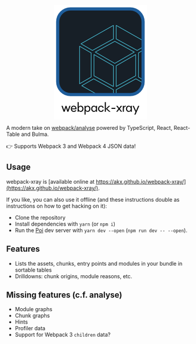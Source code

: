 <div style="text-align: center">
<img src="https://raw.githubusercontent.com/akx/webpack-xray/master/icon.png" align="center">
</div>


A modern take on [webpack/analyse](https://github.com/webpack/analyse)
powered by TypeScript, React, React-Table and Bulma.

:point_right: Supports Webpack 3 and Webpack 4 JSON data!

## Usage

webpack-xray is [available online at https://akx.github.io/webpack-xray/](https://akx.github.io/webpack-xray/).

If you like, you can also use it offline (and these instructions double as instructions on how to get hacking on it):

* Clone the repository
* Install dependencies with `yarn` (or `npm i`)
* Run the [Poi][poi] dev server with `yarn dev --open` (`npm run dev -- --open`).

## Features

* Lists the assets, chunks, entry points and modules in your bundle in sortable tables
* Drilldowns: chunk origins, module reasons, etc.

## Missing features (c.f. analyse)

* Module graphs
* Chunk graphs
* Hints
* Profiler data
* Support for Webpack 3 `children` data?

[poi]: http://poi.js.org/
